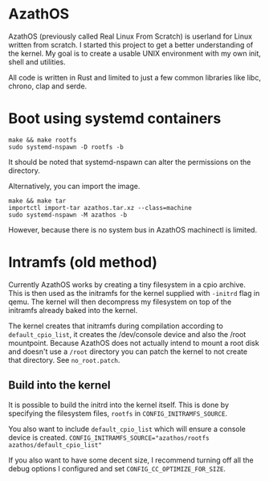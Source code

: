 # AzathOS
AzathOS (previously called Real Linux From Scratch) is userland for Linux written from scratch.
I started this project to get a better understanding of the kernel.
My goal is to create a usable UNIX environment with my own init, shell and utilities.

All code is written in Rust and limited to just a few common libraries like libc, chrono, clap and serde.

# Boot using systemd containers
```
make && make rootfs
sudo systemd-nspawn -D rootfs -b
```

It should be noted that systemd-nspawn can alter the permissions on the directory.

Alternatively, you can import the image.
```
make && make tar
importctl import-tar azathos.tar.xz --class=machine
sudo systemd-nspawn -M azathos -b
```

However, because there is no system bus in AzathOS machinectl is limited.

# Intramfs (old method)
Currently AzathOS works by creating a tiny filesystem in a cpio archive.
This is then used as the initramfs for the kernel supplied with `-initrd` flag in qemu.
The kernel will then decompress my filesystem on top of the initramfs already baked into the kernel.

The kernel creates that initramfs during compilation according to `default_cpio_list`, it creates the /dev/console device and also the /root mountpoint.
Because AzathOS does not actually intend to mount a root disk and doesn't use a `/root` directory you can patch the kernel to not create that directory.
See `no_root.patch`.

## Build into the kernel
It is possible to build the initrd into the kernel itself.
This is done by specifying the filesystem files, `rootfs` in `CONFIG_INITRAMFS_SOURCE`.

You also want to include `default_cpio_list` which will ensure a console device is created.
`CONFIG_INITRAMFS_SOURCE="azathos/rootfs azathos/default_cpio_list"`

If you also want to have some decent size, I recommend turning off all the debug options I configured and set `CONFIG_CC_OPTIMIZE_FOR_SIZE`.
